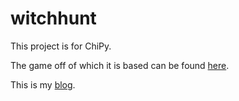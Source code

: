 # witchhunt

This project is for ChiPy. 

The game off of which it is based can be found [here](http://witchhuntgame.net/).

This is my [blog](http://gowatchpython.uk/).
